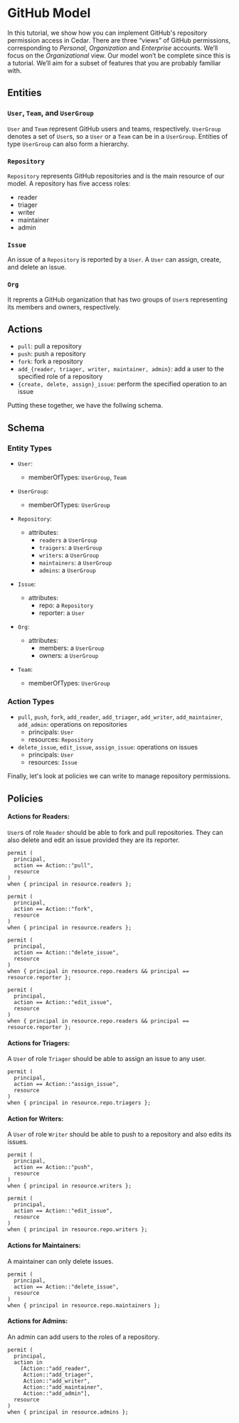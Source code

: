 # GitHub Model

In this tutorial, we show how you can implement GitHub's repository permission access in Cedar. There are three “views” of GitHub permissions, corresponding to *Personal*, *Organization* and *Enterprise* accounts. We’ll focus on the *Organizational* view. Our model won’t be complete since this is a tutorial. We’ll aim for a subset of features that you are probably familiar with.

## Entities

### `User`, `Team`, and `UserGroup`

`User` and `Team` represent GitHub users and teams, respectively. `UserGroup` denotes a set of `User`s, so a `User` or a `Team` can be in a `UserGroup`. Entities of type `UserGroup` can also form a hierarchy.

### `Repository`

`Repository` represents GitHub repositories and is the main resource of our model. A repository has five access roles:
* reader
* triager
* writer
* maintainer
* admin

### `Issue`

An issue of a `Repository` is reported by a `User`. A `User` can assign, create, and delete an issue.

### `Org`

It reprents a GitHub organization that has two groups of `User`s representing its members and owners, respectively.

## Actions
* `pull`: pull a repository
* `push`: push a repository
* `fork`: fork a repository
* `add_{reader, triager, writer, maintainer, admin}`: add a user to the specified role of a repository
* `{create, delete, assign}_issue`: perform the specified operation to an issue

Putting these together, we have the follwing schema.
##  Schema

### Entity Types
* `User`:
  * memberOfTypes: `UserGroup`, `Team`

* `UserGroup`:
  * memberOfTypes: `UserGroup`

* `Repository`:
  * attributes:
    * `readers` a `UserGroup`
    * `traigers`: a `UserGroup`
    * `writers`: a `UserGroup`
    * `maintainers`: a `UserGroup`
    * `admins`: a `UserGroup`

* `Issue`:
  * attributes:
    * repo: a `Repository`
    * reporter: a `User`
  
* `Org`:
  * attributes:
    * members: a `UserGroup`
    * owners: a `UserGroup`

* `Team`:
    * memberOfTypes: `UserGroup`

### Action Types
* `pull`, `push`, `fork`, `add_reader`, `add_triager`, `add_writer`, `add_maintainer`, `add_admin`: operations on repositories
    * principals: `User`
    * resources: `Repository`
* `delete_issue`, `edit_issue`, `assign_issue`: operations on issues
    * principals: `User`
    * resources: `Issue`

Finally, let's look at policies we can write to manage repository permissions.

## Policies

#### Actions for Readers:

`User`s of role `Reader` should be able to fork and pull repositories. They can also delete and edit an issue provided they are its reporter.

```
permit (
  principal,
  action == Action::"pull",
  resource
)
when { principal in resource.readers };

permit (
  principal,
  action == Action::"fork",
  resource
)
when { principal in resource.readers };

permit (
  principal,
  action == Action::"delete_issue",
  resource
)
when { principal in resource.repo.readers && principal == resource.reporter };

permit (
  principal,
  action == Action::"edit_issue",
  resource
)
when { principal in resource.repo.readers && principal == resource.reporter };
```

#### Actions for Triagers:

A `User` of role `Triager` should be able to assign an issue to any user.

```
permit (
  principal,
  action == Action::"assign_issue",
  resource
)
when { principal in resource.repo.triagers };
```

#### Action for Writers:

A `User` of role `Writer` should be able to push to a repository and also edits its issues.

```
permit (
  principal,
  action == Action::"push",
  resource
)
when { principal in resource.writers };

permit (
  principal,
  action == Action::"edit_issue",
  resource
)
when { principal in resource.repo.writers };
```

#### Actions for Maintainers:

A maintainer can only delete issues.

```
permit (
  principal,
  action == Action::"delete_issue",
  resource
)
when { principal in resource.repo.maintainers };
```

#### Actions for Admins:

An admin can add users to the roles of a repository.
```
permit (
  principal,
  action in
    [Action::"add_reader",
     Action::"add_triager",
     Action::"add_writer",
     Action::"add_maintainer",
     Action::"add_admin"],
  resource
)
when { principal in resource.admins };
```